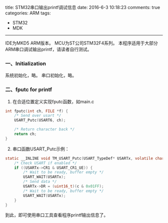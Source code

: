 title: STM32串口输出printf调试信息
date: 2016-6-3 10:18:23
comments: true
categories: ARM
tags:
- STM32
- MDK
---

IDE为MKD5 ARM版本。
MCU为ST公司STM32F4系列。
本程序适用于大部分ARM串口调试输出printf，请读者自行测试。

### 一、Initialization
系统初始化，略。
串口初始化，略。
 <!--more-->
 
### 二、fputc for printf
1. 在合适位置定义实现fputc函数，如main.c
``` c
int fputc(int ch, FILE *f) {
    /* Send over usart */
    USART_Putc(USART6, ch);

    /* Return character back */
    return ch;
}
```

2. 串口函数USART_Putc示例：
``` c
static __INLINE void TM_USART_Putc(USART_TypeDef* USARTx, volatile char c) {
    /* Check USART if enabled */
    if ((USARTx->CR1 & USART_CR1_UE)) { 
        /* Wait to be ready, buffer empty */
        USART_WAIT(USARTx);
        /* Send data */
        USARTx->DR = (uint16_t)(c & 0x01FF);
        /* Wait to be ready, buffer empty */
        USART_WAIT(USARTx);
    }
}
```
到此，即可使用串口工具查看程序printf输出信息了。



   
